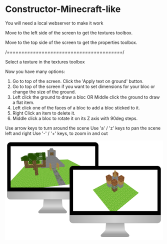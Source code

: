 # Constructor-Minecraft-like

You will need a local webserver to make it work

Move to the left side of the screen to get the textures toolbox.

Move to the top side of the screen to get the properties toolbox.

/*========================================*/

Select a texture in the textures toolbox

Now you have many options:
1) Go to top of the screen. Click the 'Apply text on ground' button.
2) Go to top of the screen if you want to set dimensions for your bloc or change the size of the ground.
3) Left click the ground to draw a bloc OR Middle click the ground to draw a flat item.
4) Left click one of the faces of a bloc to add a bloc sticked to it.
5) Right Click an item to delete it.
6) Middle click a bloc to rotate it on its Z axis with 90deg steps.

Use arrow keys to turn around the scene
Use 'a' / 'z' keys to pan the scene left and right
Use '-' / '+' keys, to zoom in and out

![alt text](https://github.com/AlexBelin/Constructor-Minecraft-like/blob/master/demos.jpg?raw=true)
